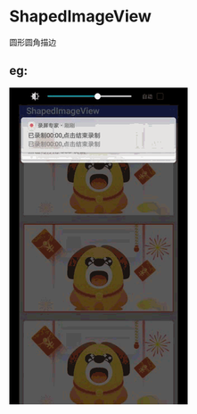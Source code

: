 # ShapedImageView
圆形圆角描边


## eg:
![image](https://github.com/YBill/ShapedImageView/blob/master/s/rc_1.gif)
